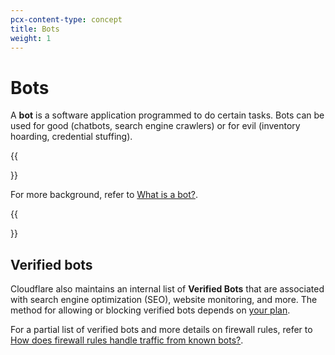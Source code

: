 ```yaml
---
pcx-content-type: concept
title: Bots
weight: 1
---
```


# Bots

A **bot** is a software application programmed to do certain tasks. Bots can be used for good (chatbots, search engine crawlers) or for evil (inventory hoarding, credential stuffing).

{{<Aside type="note" header="More information">}}

For more background, refer to [What is a bot?](https://www.cloudflare.com/learning/bots/what-is-a-bot/).

{{</Aside>}}

## Verified bots

Cloudflare also maintains an internal list of **Verified Bots** that are associated with search engine optimization (SEO), website monitoring, and more. The method for allowing or blocking verified bots depends on [your plan](/bots/get-started/).

For a partial list of verified bots and more details on firewall rules, refer to [How does firewall rules handle traffic from known bots?](/firewall/known-issues-and-faq/#how-does-firewall-rules-handle-traffic-from-known-bots).
